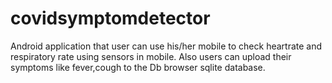 # covidsymptomdetector
Android application that user can use his/her mobile to check heartrate and respiratory rate using sensors in mobile. Also users can upload their symptoms like fever,cough to the Db browser sqlite database.
